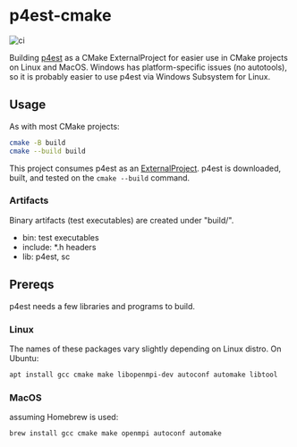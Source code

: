 # p4est-cmake

![ci](https://github.com/scivision/p4est-cmake/workflows/ci/badge.svg)

Building [p4est](https://github.com/cburstedde/p4est) as a CMake ExternalProject for easier use in CMake projects on Linux and MacOS.
Windows has platform-specific issues (no autotools), so it is probably easier to use p4est via Windows Subsystem for Linux.

## Usage

As with most CMake projects:

```sh
cmake -B build
cmake --build build
```

This project consumes p4est as an
[ExternalProject](https://cmake.org/cmake/help/latest/module/ExternalProject.html).
p4est is downloaded, built, and tested on the `cmake --build` command.

### Artifacts

Binary artifacts (test executables) are created under "build/".

* bin: test executables
* include: *.h headers
* lib: p4est, sc

## Prereqs

p4est needs a few libraries and programs to build.

### Linux

The names of these packages vary slightly depending on Linux distro. On Ubuntu:

```sh
apt install gcc cmake make libopenmpi-dev autoconf automake libtool
```

### MacOS

assuming Homebrew is used:

```sh
brew install gcc cmake make openmpi autoconf automake
```
